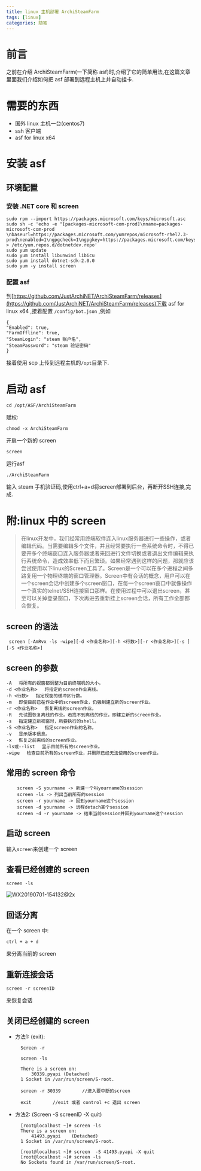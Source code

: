 ```yaml
---
title: linux 主机部署 ArchiSteamFarm
tags: [linux]
categories: 随笔
---
```



# 前言
之前在介绍 ArchiSteamFarm(一下简称 asf)时,介绍了它的简单用法,在这篇文章里面我们介绍如何把 asf 部署到远程主机上并自动挂卡.
# 需要的东西

*  国外 linux 主机一台(centos7)
*  ssh 客户端
* asf for linux x64

# 安装 asf
## 环境配置
### 安装 .NET core 和 screen

    sudo rpm --import https://packages.microsoft.com/keys/microsoft.asc
    sudo sh -c 'echo -e "[packages-microsoft-com-prod]\nname=packages-microsoft-com-prod \nbaseurl=https://packages.microsoft.com/yumrepos/microsoft-rhel7.3-prod\nenabled=1\ngpgcheck=1\ngpgkey=https://packages.microsoft.com/keys/microsoft.asc" > /etc/yum.repos.d/dotnetdev.repo'
    sudo yum update
    sudo yum install libunwind libicu
    sudo yum install dotnet-sdk-2.0.0
    sudo yum -y install screen


### 配置 asf
到[https://github.com/JustArchiNET/ArchiSteamFarm/releases](https://github.com/JustArchiNET/ArchiSteamFarm/releases)下载 asf for linux x64 ,接着配置 `/config/bot.json` ,例如


    {
    "Enabled": true,
    "FarmOffline": true,
    "SteamLogin": "steam 账户名",
    "SteamPassword": "steam 验证密码"
    }




接着使用 scp 上传到远程主机的` /opt `目录下.

# 启动 asf

    cd /opt/ASF/ArchiSteamFarm

赋权:

    chmod -x ArchiSteamFarm

开启一个新的 screen

    screen

运行asf

    ./ArchiSteamFarm

输入 steam 手机验证码,使用ctrl+a+d将screen部署到后台，再断开SSH连接,完成.

# 附:linux 中的 screen

>在linux开发中，我们经常用终端软件连入linux服务器进行一些操作，或者编辑代码。当需要编辑多个文件，并且经常要执行一些系统命令时，不得已要开多个终端窗口连入服务器或者来回进行文件切换或者退出文件编辑来执行系统命令，造成效率低下而且繁琐。如果经常遇到这样的问题，那就应该尝试使用以下linux的Screen工具了。Screen是一个可以在多个进程之间多路复用一个物理终端的窗口管理器。Screen中有会话的概念，用户可以在一个screen会话中创建多个screen窗口，在每一个screen窗口中就像操作一个真实的telnet/SSH连接窗口那样。在使用过程中可以退出screen，甚至可以关掉登录窗口，下次再进去重新挂上screen会话，所有工作全部都会恢复。


## screen 的语法


     screen [-AmRvx -ls -wipe][-d <作业名称>][-h <行数>][-r <作业名称>][-s ][-S <作业名称>]


## screen 的参数

    -A 　将所有的视窗都调整为目前终端机的大小。
    -d <作业名称> 　将指定的screen作业离线。
    -h <行数> 　指定视窗的缓冲区行数。
    -m 　即使目前已在作业中的screen作业，仍强制建立新的screen作业。
    -r <作业名称> 　恢复离线的screen作业。
    -R 　先试图恢复离线的作业。若找不到离线的作业，即建立新的screen作业。
    -s 　指定建立新视窗时，所要执行的shell。
    -S <作业名称> 　指定screen作业的名称。
    -v 　显示版本信息。
    -x 　恢复之前离线的screen作业。
    -ls或--list 　显示目前所有的screen作业。
    -wipe 　检查目前所有的screen作业，并删除已经无法使用的screen作业。


## 常用的 screen 命令


        screen -S yourname -> 新建一个叫yourname的session
        screen -ls -> 列出当前所有的session
        screen -r yourname -> 回到yourname这个session
        screen -d yourname -> 远程detach某个session
        screen -d -r yourname -> 结束当前session并回到yourname这个session






## 启动 screen
输入`screen`来创建一个 screen

##  查看已经创建的 screen

    screen -ls

![WX20190701-154132@2x](https://i.loli.net/2019/07/01/5d19b93d6b97a71693.png)



## 回话分离

在一个 screen 中:

    ctrl + a + d
来分离当前的 screen


## 重新连接会话
    screen -r screenID

来恢复会话



##  关闭已经创建的 screen
* 方法1: (exit):

        Screen -r

        screen -ls 

        There is a screen on:
            30339.pyapi (Detached)
        1 Socket in /var/run/screen/S-root.

        screen -r 30339        //进入要中断的screen

        exit        //exit 或者 control +c 退出 screen




* 方法2: (Screen -S screenID -X quit)


        [root@localhost ~]# screen -ls
        There is a screen on:
            41493.pyapi    (Detached)
        1 Socket in /var/run/screen/S-root.

        [root@localhost ~]# screen  -S 41493.pyapi -X quit
        [root@localhost ~]# screen -ls
        No Sockets found in /var/run/screen/S-root.




